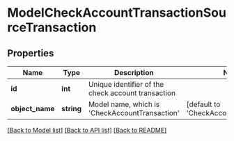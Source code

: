 # ModelCheckAccountTransactionSourceTransaction

## Properties
Name | Type | Description | Notes
------------ | ------------- | ------------- | -------------
**id** | **int** | Unique identifier of the check account transaction | 
**object_name** | **string** | Model name, which is &#x27;CheckAccountTransaction&#x27; | [default to 'CheckAccountTransaction']

[[Back to Model list]](../../README.md#documentation-for-models) [[Back to API list]](../../README.md#documentation-for-api-endpoints) [[Back to README]](../../README.md)

